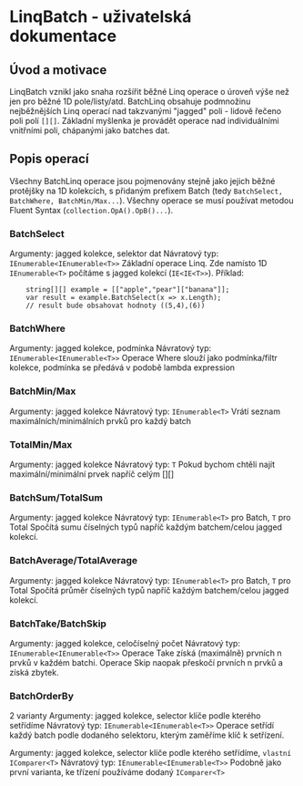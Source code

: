 # LinqBatch - uživatelská dokumentace

## Úvod a motivace
LinqBatch vznikl jako snaha rozšířit běžné Linq operace o úroveň výše než jen
pro běžné 1D pole/listy/atd. BatchLinq obsahuje podmnožinu nejběžnějších Linq operací
nad takzvanými "jagged" poli - lidově řečeno poli polí `[][]`. Základní myšlenka je provádět
operace nad individuálními vnitřními poli, chápanými jako batches dat.

## Popis operací

Všechny BatchLinq operace jsou pojmenovány stejně jako jejich běžné protějšky na 1D kolekcích,
s přidaným prefixem Batch (tedy `BatchSelect, BatchWhere, BatchMin/Max...`).
Všechny operace se musí používat metodou Fluent Syntax (`collection.OpA().OpB()...`).

### BatchSelect
Argumenty: jagged kolekce, selektor dat
Návratový typ: `IEnumerable<IEnumerable<T>>`
Základní operace Linq. Zde namísto 1D `IEnumerable<T>` počítáme s jagged kolekcí (`IE<IE<T>>`).
Příklad:
```
    string[][] example = [["apple","pear"]["banana"]];
    var result = example.BatchSelect(x => x.Length);
    // result bude obsahovat hodnoty ((5,4),(6))
```

### BatchWhere
Argumenty: jagged kolekce, podmínka
Návratový typ: `IEnumerable<IEnumerable<T>>`
Operace Where slouží jako podmínka/filtr kolekce, podmínka se předává v podobě lambda expression

### BatchMin/Max
Argumenty: jagged kolekce
Návratový typ: `IEnumerable<T>`
Vrátí seznam maximálních/minimálních prvků pro každý batch

### TotalMin/Max
Argumenty: jagged kolekce
Návratový typ: `T`
Pokud bychom chtěli najít maximální/minimální prvek napříč celým [][]

### BatchSum/TotalSum
Argumenty: jagged kolekce
Návratový typ: `IEnumerable<T>` pro Batch, `T` pro Total
Spočítá sumu číselných typů napříč každým batchem/celou jagged kolekcí.

### BatchAverage/TotalAverage
Argumenty: jagged kolekce
Návratový typ: `IEnumerable<T>` pro Batch, `T` pro Total
Spočítá průměr číselných typů napříč každým batchem/celou jagged kolekcí.

### BatchTake/BatchSkip
Argumenty: jagged kolekce, celočíselný počet
Návratový typ: `IEnumerable<IEnumerable<T>>`
Operace Take získá (maximálně) prvních n prvků v každém batchi.
Operace Skip naopak přeskočí prvních n prvků a získá zbytek.

### BatchOrderBy
2 varianty
Argumenty: jagged kolekce, selector klíče podle kterého setřídíme
Návratový typ: `IEnumerable<IEnumerable<T>>`
Operace setřídí každý batch podle dodaného selektoru, kterým zaměříme klíč k setřízení.

Argumenty: jagged kolekce, selector klíče podle kterého setřídíme, `vlastní IComparer<T>`
Návratový typ: `IEnumerable<IEnumerable<T>>`
Podobně jako první varianta, ke třízení používáme dodaný `IComparer<T>`